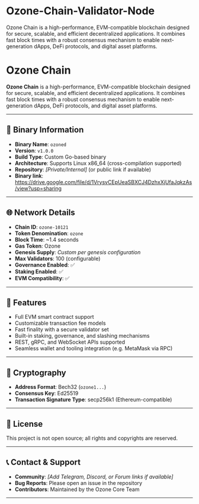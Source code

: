 # Ozone-Chain-Validator-Node
Ozone Chain is a high-performance, EVM-compatible blockchain designed for secure, scalable, and efficient decentralized applications. It combines fast block times with a robust consensus mechanism to enable next-generation dApps, DeFi protocols, and digital asset platforms.


# Ozone Chain


**Ozone Chain** is a high-performance, EVM-compatible blockchain designed for secure, scalable, and efficient decentralized applications. It combines fast block times with a robust consensus mechanism to enable next-generation dApps, DeFi protocols, and digital asset platforms.


---


## 🔧 Binary Information


- **Binary Name**: `ozoned`
- **Version**: `v1.0.0`
- **Build Type**: Custom Go-based binary
- **Architecture**: Supports Linux x86_64 (cross-compilation supported)
- **Repository**: _[Private/Internal]_ (or public link if available)
- **Binary link**: https://drive.google.com/file/d/1VrysvCEpUeaSBXCJ4DzhxXjUfaJqkzAs/view?usp=sharing

---


## 🌐 Network Details


- **Chain ID**: `ozone-10121`
- **Token Denomination**: `ozone`
- **Block Time**: ~1.4 seconds
- **Gas Token**: Ozone
- **Genesis Supply**: _Custom per genesis configuration_
- **Max Validators**: 100 (configurable)
- **Governance Enabled**: ✅
- **Staking Enabled**: ✅
- **EVM Compatibility**: ✅


---


## 🚀 Features


- Full EVM smart contract support
- Customizable transaction fee models
- Fast finality with a secure validator set
- Built-in staking, governance, and slashing mechanisms
- REST, gRPC, and WebSocket APIs supported
- Seamless wallet and tooling integration (e.g. MetaMask via RPC)


---


## 🔐 Cryptography


- **Address Format**: Bech32 (`ozone1...`)
- **Consensus Key**: Ed25519
- **Transaction Signature Type**: secp256k1 (Ethereum-compatible)


---


## 📎 License


This project is not open source; all rights and copyrights are reserved.


---


## 📞 Contact & Support


- **Community**: _[Add Telegram, Discord, or Forum links if available]_
- **Bug Reports**: Please open an issue in the repository
- **Contributors**: Maintained by the Ozone Core Team


---


